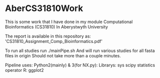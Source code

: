 # AberCS31810Work
This is some work that I have done in my module Computational Bioinformatics (CS31810) In Aberystwyth University

The report is available in this repository as: 'CS31810_Assignment_Comp_Bioinformatics.pdf'

To run all studies run ./mainPipe.sh
And will run various studies for all fasta files in origin 
Should not take more than a couple minutes. 


Pipeline uses: 
Python2(mainly) & 3(for NX.py):
	Librarys:
		sys
		scipy
		statistics
		operator
R:
	ggplot2

